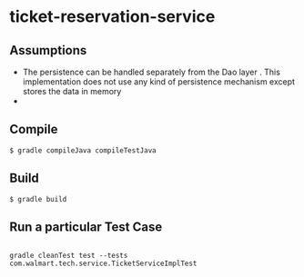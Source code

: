 # ticket-reservation-service

## Assumptions

- The persistence can be handled separately from the Dao layer . This implementation does not use any kind of persistence mechanism except stores the data 
   in memory
- 

## Compile

```
$ gradle compileJava compileTestJava

```


## Build

```
$ gradle build

```

## Run a particular Test Case

```

gradle cleanTest test --tests com.walmart.tech.service.TicketServiceImplTest

```